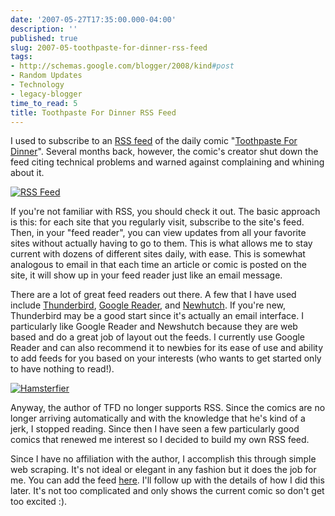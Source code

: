 ```yaml
---
date: '2007-05-27T17:35:00.000-04:00'
description: ''
published: true
slug: 2007-05-toothpaste-for-dinner-rss-feed
tags:
- http://schemas.google.com/blogger/2008/kind#post
- Random Updates
- Technology
- legacy-blogger
time_to_read: 5
title: Toothpaste For Dinner RSS Feed
---
```


I used to subscribe to an <a href="http://en.wikipedia.org/wiki/RSS_(file_format)">RSS feed</a> of the daily comic "<a href="http://www.toothpastefordinner.com">Toothpaste For Dinner</a>". Several months back, however, the comic's creator shut down the feed citing technical problems and warned against complaining and whining about it. 

<a href="http://www.toothpastefordinner.com/021807/linux-users.gif"><img alt="RSS Feed" src="http://www.toothpastefordinner.com/021807/linux-users.gif" /></a>

If you're not familiar with RSS, you should check it out. The basic approach is this: for each site that you regularly visit, subscribe to the site's feed. Then, in your "feed reader", you can view updates from all your favorite sites without actually having to go to them. This is what allows me to stay current with dozens of different sites daily, with ease. This is somewhat analogous to email in that each time an article or comic is posted on the site, it will show up in your feed reader just like an email message.

There are a lot of great feed readers out there. A few that I have used include <a href="http://www.mozilla.com/thunderbird/">Thunderbird</a>, <a href="https://www.google.com/reader/">Google Reader</a>, and <a href="http://www.newshutch.com/">Newhutch</a>. If you're new, Thunderbird may be a good start since it's actually an email interface. I particularly like Google Reader and Newshutch because they are web based and do a great job of layout out the feeds. I currently use Google Reader and can also recommend it to newbies for its ease of use and ability to add feeds for you based on your interests (who wants to get started only to have nothing to read!).

<a href="http://www.toothpastefordinner.com/110503/operational-hamsterfier.gif"><img alt="Hamsterfier" src="http://www.toothpastefordinner.com/110503/operational-hamsterfier.gif" /></a>

Anyway, the author of TFD no longer supports RSS. Since the comics are no longer arriving automatically and with the knowledge that he's kind of a jerk, I stopped reading. Since then I have seen a few particularly good comics that renewed me interest so I decided to build my own RSS feed. 

Since I have no affiliation with the author, I accomplish this through simple web scraping. It's not ideal or elegant in any fashion but it does the job for me. You can add the feed <a href="http://www.wassupy.com/tpfd/tpfd.php">here</a>. I'll follow up with the details of how I did this later. It's not too complicated and only shows the current comic so don't get too excited :).